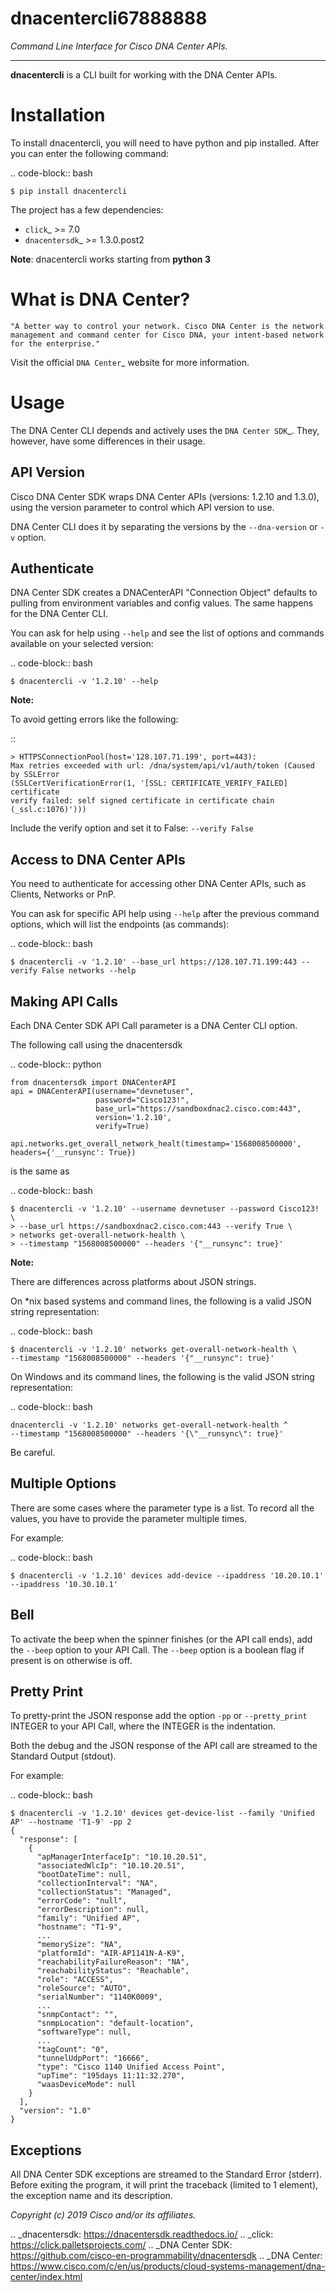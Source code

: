 
dnacentercli67888888
=============

*Command Line Interface for Cisco DNA Center APIs.*

-------------------------------------------------------------------------------

**dnacentercli** is a CLI built for working with the DNA Center APIs.

Installation
============

To install dnacentercli, you will need to have python and pip installed. 
After you can enter the following command:

.. code-block:: bash

    $ pip install dnacentercli


The project has a few dependencies:

- `click`_ >= 7.0
- `dnacentersdk`_ >= 1.3.0.post2

**Note**: dnacentercli works starting from **python 3**

What is DNA Center?
===================

    "A better way to control your network. Cisco DNA Center is the network management and command center for Cisco DNA, your intent-based network for the enterprise."

Visit the official `DNA Center`_ website for more information.


Usage
======

The DNA Center CLI depends and actively uses the `DNA Center SDK`_. 
They, however, have some differences in their usage.


API Version
------------

Cisco DNA Center SDK wraps DNA Center APIs (versions: 1.2.10 and 1.3.0),
using the version parameter to control which API version to use.

DNA Center CLI does it by separating the versions by the `--dna-version` or `-v` option.


Authenticate
-------------

DNA Center SDK creates a DNACenterAPI "Connection Object" defaults to pulling from environment variables and config values.
The same happens for the DNA Center CLI.

You can ask for help using ``--help`` and see the list of options and commands available on your selected version:

.. code-block:: bash

    $ dnacentercli -v '1.2.10' --help 


**Note:**

To avoid getting errors like the following:

::

    > HTTPSConnectionPool(host='128.107.71.199', port=443): 
    Max retries exceeded with url: /dna/system/api/v1/auth/token (Caused by SSLError
    (SSLCertVerificationError(1, '[SSL: CERTIFICATE_VERIFY_FAILED] certificate
    verify failed: self signed certificate in certificate chain (_ssl.c:1076)')))


Include the verify option and set it to False: ``--verify False``


Access to DNA Center APIs
--------------------------

You need to authenticate for accessing other DNA Center APIs, such as Clients, Networks or PnP.

You can ask for specific API help using ``--help`` after the previous command options, which will list the endpoints (as commands):

.. code-block:: bash

    $ dnacentercli -v '1.2.10' --base_url https://128.107.71.199:443 --verify False networks --help


Making API Calls
----------------

Each DNA Center SDK API Call parameter is a DNA Center CLI option.

The following call using the dnacentersdk

.. code-block:: python

    from dnacentersdk import DNACenterAPI
    api = DNACenterAPI(username="devnetuser",
                       password="Cisco123!",
                       base_url="https://sandboxdnac2.cisco.com:443",
                       version='1.2.10',
                       verify=True)

    api.networks.get_overall_network_healt(timestamp='1568008500000', headers={'__runsync': True})

is the same as 

.. code-block:: bash

    $ dnacentercli -v '1.2.10' --username devnetuser --password Cisco123! \
    > --base_url https://sandboxdnac2.cisco.com:443 --verify True \
    > networks get-overall-network-health \
    > --timestamp "1568008500000" --headers '{"__runsync": true}'


**Note:** 

There are differences across platforms about JSON strings.

On \*nix based systems and command lines, the following is a valid JSON string representation:
    
.. code-block:: bash

    $ dnacentercli -v '1.2.10' networks get-overall-network-health \
    --timestamp "1568008500000" --headers '{"__runsync": true}'

On Windows and its command lines, the following is the valid JSON string representation:

    
.. code-block:: bash

    dnacentercli -v '1.2.10' networks get-overall-network-health ^
    --timestamp "1568008500000" --headers '{\"__runsync\": true}'
    
Be careful.


Multiple Options
----------------

There are some cases where the parameter type is a list. To record all the values, you have to provide the parameter multiple times.

For example:

.. code-block:: bash

    $ dnacentercli -v '1.2.10' devices add-device --ipaddress '10.20.10.1' --ipaddress '10.30.10.1'


Bell
------

To activate the beep when the spinner finishes (or the API call ends), add the ``--beep`` option to your API Call.
The ``--beep`` option is a boolean flag if present is on otherwise is off.


Pretty Print
------------

To pretty-print the JSON response add the option ``-pp`` or ``--pretty_print`` INTEGER to your API Call, where the INTEGER is the indentation.

Both the debug and the JSON response of the API call are streamed to the Standard Output (stdout).

For example:

.. code-block:: bash

    $ dnacentercli -v '1.2.10' devices get-device-list --family 'Unified AP' --hostname 'T1-9' -pp 2
    {
      "response": [
        {
          "apManagerInterfaceIp": "10.10.20.51",
          "associatedWlcIp": "10.10.20.51",
          "bootDateTime": null,
          "collectionInterval": "NA",
          "collectionStatus": "Managed",
          "errorCode": "null",
          "errorDescription": null,
          "family": "Unified AP",
          "hostname": "T1-9",
          ...
          "memorySize": "NA",
          "platformId": "AIR-AP1141N-A-K9",
          "reachabilityFailureReason": "NA",
          "reachabilityStatus": "Reachable",
          "role": "ACCESS",
          "roleSource": "AUTO",
          "serialNumber": "1140K0009",
          ...
          "snmpContact": "",
          "snmpLocation": "default-location",
          "softwareType": null,
          ...
          "tagCount": "0",
          "tunnelUdpPort": "16666",
          "type": "Cisco 1140 Unified Access Point",
          "upTime": "195days 11:11:32.270",
          "waasDeviceMode": null
        }
      ],
      "version": "1.0"
    }


Exceptions
----------

All DNA Center SDK exceptions are streamed to the Standard Error (stderr).
Before exiting the program, it will print the traceback (limited to 1 element), the exception name and its description.


*Copyright (c) 2019 Cisco and/or its affiliates.*

.. _dnacentersdk: https://dnacentersdk.readthedocs.io/
.. _click: https://click.palletsprojects.com/
.. _DNA Center SDK: https://github.com/cisco-en-programmability/dnacentersdk
.. _DNA Center: https://www.cisco.com/c/en/us/products/cloud-systems-management/dna-center/index.html

